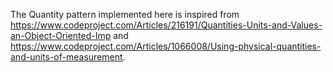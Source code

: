 The Quantity pattern implemented here is inspired from https://www.codeproject.com/Articles/216191/Quantities-Units-and-Values-an-Object-Oriented-Imp and https://www.codeproject.com/Articles/1066008/Using-physical-quantities-and-units-of-measurement.
